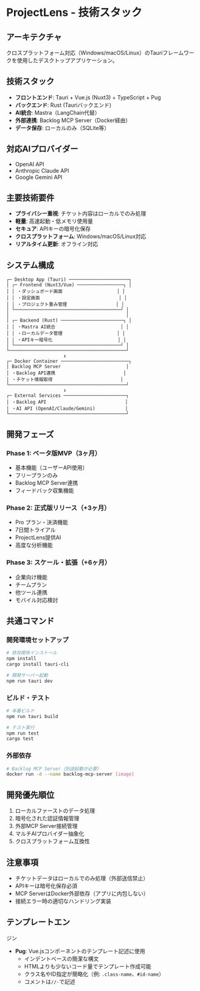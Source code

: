 # ProjectLens - 技術スタック

## アーキテクチャ
クロスプラットフォーム対応（Windows/macOS/Linux）のTauriフレームワークを使用したデスクトップアプリケーション。

## 技術スタック
- **フロントエンド**: Tauri + Vue.js (Nuxt3) + TypeScript + Pug
- **バックエンド**: Rust (Tauriバックエンド)
- **AI統合**: Mastra（LangChain代替）
- **外部連携**: Backlog MCP Server（Docker経由）
- **データ保存**: ローカルのみ（SQLite等）

## 対応AIプロバイダー
- OpenAI API
- Anthropic Claude API
- Google Gemini API

## 主要技術要件
- **プライバシー重視**: チケット内容はローカルでのみ処理
- **軽量**: 高速起動・低メモリ使用量
- **セキュア**: APIキーの暗号化保存
- **クロスプラットフォーム**: Windows/macOS/Linux対応
- **リアルタイム更新**: オフライン対応

## システム構成
```
┌─ Desktop App (Tauri) ──────────────────────┐
│ ┌─ Frontend (Nuxt3/Vue) ─────────────────┐ │
│ │ ・ダッシュボード画面                    │ │
│ │ ・設定画面                             │ │
│ │ ・プロジェクト重み管理                  │ │
│ └───────────────────────────────────────┘ │
│                                           │
│ ┌─ Backend (Rust) ───────────────────────┐ │
│ │ ・Mastra AI統合                        │ │
│ │ ・ローカルデータ管理                    │ │
│ │ ・APIキー暗号化                        │ │
│ └───────────────────────────────────────┘ │
└───────────────────────────────────────────┘
                     ↕
┌─ Docker Container ─────────────────────────┐
│ Backlog MCP Server                        │
│ ・Backlog API連携                         │
│ ・チケット情報取得                         │
└───────────────────────────────────────────┘
                     ↕
┌─ External Services ───────────────────────┐
│ ・Backlog API                             │
│ ・AI API (OpenAI/Claude/Gemini)           │
└───────────────────────────────────────────┘
```

## 開発フェーズ

### Phase 1: ベータ版MVP（3ヶ月）
- 基本機能（ユーザーAPI使用）
- フリープランのみ
- Backlog MCP Server連携
- フィードバック収集機能

### Phase 2: 正式版リリース（+3ヶ月）
- Pro プラン・決済機能
- 7日間トライアル
- ProjectLens提供AI
- 高度な分析機能

### Phase 3: スケール・拡張（+6ヶ月）
- 企業向け機能
- チームプラン
- 他ツール連携
- モバイル対応検討

## 共通コマンド

### 開発環境セットアップ
```bash
# 依存関係インストール
npm install
cargo install tauri-cli

# 開発サーバー起動
npm run tauri dev
```

### ビルド・テスト
```bash
# 本番ビルド
npm run tauri build

# テスト実行
npm run test
cargo test
```

### 外部依存
```bash
# Backlog MCP Server（別途起動が必要）
docker run -d --name backlog-mcp-server [image]
```

## 開発優先順位
1. ローカルファーストのデータ処理
2. 暗号化された認証情報管理
3. 外部MCP Server接続管理
4. マルチAIプロバイダー抽象化
5. クロスプラットフォーム互換性

## 注意事項
- チケットデータはローカルでのみ処理（外部送信禁止）
- APIキーは暗号化保存必須
- MCP ServerはDocker外部依存（アプリに内包しない）
- 接続エラー時の適切なハンドリング実装
## テンプレートエン
ジン
- **Pug**: Vue.jsコンポーネントのテンプレート記述に使用
  - インデントベースの簡潔な構文
  - HTMLよりも少ないコード量でテンプレート作成可能
  - クラス名やID指定が簡略化（例: `.class-name`、`#id-name`）
  - コメントは`//-`で記述